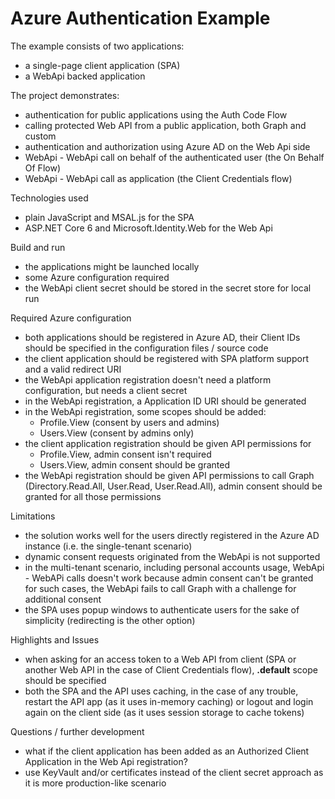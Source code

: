 # Azure Authentication Example
The example consists of two applications:
* a single-page client application (SPA)
* a WebApi backed application

The project demonstrates:
* authentication for public applications using the Auth Code Flow
* calling protected Web API from a public application, both Graph and custom
* authentication and authorization using Azure AD on the Web Api side
* WebApi - WebApi call on behalf of the authenticated user (the On Behalf Of Flow)
* WebApi - WebApi call as application (the Client Credentials flow)

Technologies used
* plain JavaScript and MSAL.js for the SPA
* ASP.NET Core 6 and Microsoft.Identity.Web for the Web Api

Build and run
* the applications might be launched locally
* some Azure configuration required
* the WebApi client secret should be stored in the secret store for local run

Required Azure configuration
* both applications should be registered in Azure AD, their Client IDs should be specified in the configuration files / source code
* the client application should be registered with SPA platform support and a valid redirect URI
* the WebApi application registration doesn't need a platform configuration, but needs a client secret
* in the WebApi registration, a Application ID URI should be generated
* in the WebApi registration, some scopes should be added:
  * Profile.View (consent by users and admins)
  * Users.View (consent by admins only)
* the client application registration should be given API permissions for
  * Profile.View, admin consent isn't required
  * Users.View, admin consent should be granted
* the WebApi registration should be given API permissions to call Graph (Directory.Read.All, User.Read,
  User.Read.All), admin consent should be granted for all those permissions

Limitations
* the solution works well for the users directly registered in the Azure AD instance (i.e. the single-tenant scenario)
* dynamic consent requests originated from the WebApi is not supported
* in the multi-tenant scenario, including personal accounts usage, WebApi - WebAPi calls doesn't work because admin consent can't be granted for such cases, the WebApi fails to call Graph with a challenge for additional consent
* the SPA uses popup windows to authenticate users for the sake of simplicity (redirecting is the other option)

Highlights and Issues
* when asking for an access token to a Web API from client (SPA or another Web API in the case of Client Credentials flow), **.default** scope should be specified
* both the SPA and the API uses caching, in the case of any trouble, restart the API app (as it uses in-memory caching) or logout and login again on the client side (as it uses session storage to cache tokens)

Questions / further development
* what if the client application has been added as an Authorized Client Application in the Web Api registration?
* use KeyVault and/or certificates instead of the client secret approach as it is more production-like scenario
